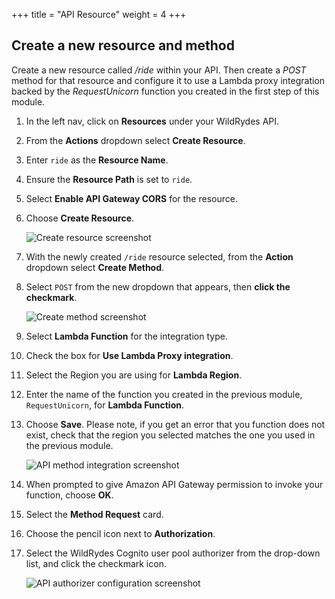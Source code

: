 +++
title = "API Resource"
weight = 4
+++

## Create a new resource and method
Create a new resource called _/ride_ within your API. Then create a _POST_ method for that resource and configure it to use a Lambda proxy integration backed by the _RequestUnicorn_ function you created in the first step of this module.

1. In the left nav, click on **Resources** under your WildRydes API.
2. From the **Actions** dropdown select **Create Resource**.
3. Enter `ride` as the **Resource Name**.
4. Ensure the **Resource Path** is set to `ride`.
5. Select **Enable API Gateway CORS** for the resource.
6. Choose **Create Resource**.

    ![Create resource screenshot](/images/create-resource.png)

7. With the newly created `/ride` resource selected, from the **Action** dropdown select **Create Method**.
8. Select `POST` from the new dropdown that appears, then **click the checkmark**.

    ![Create method screenshot](/images/create-method.png)
9. Select **Lambda Function** for the integration type.
10. Check the box for **Use Lambda Proxy integration**.
11. Select the Region you are using for **Lambda Region**.
12. Enter the name of the function you created in the previous module, `RequestUnicorn`, for **Lambda Function**.
13. Choose **Save**. Please note, if you get an error that you function does not exist, check that the region you selected matches the one you used in the previous module.

    ![API method integration screenshot](/images/api-integration-setup.png)

14. When prompted to give Amazon API Gateway permission to invoke your function, choose **OK**.
15. Select the **Method Request** card.
16. Choose the pencil icon next to **Authorization**.
17. Select the WildRydes Cognito user pool authorizer from the drop-down list, and click the checkmark icon.

    ![API authorizer configuration screenshot](/images/api-authorizer.png)
